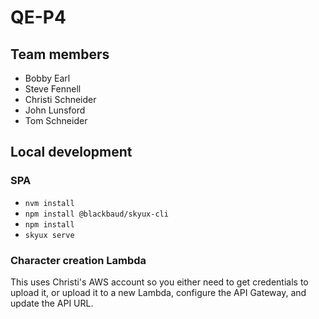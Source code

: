 # QE-P4

## Team members

* Bobby Earl
* Steve Fennell
* Christi Schneider
* John Lunsford
* Tom Schneider

## Local development

### SPA

* `nvm install`
* `npm install @blackbaud/skyux-cli`
* `npm install`
* `skyux serve`

### Character creation Lambda

This uses Christi's AWS account so you either need to get credentials to upload it, or upload it to a new Lambda, configure the API Gateway, and update the API URL.